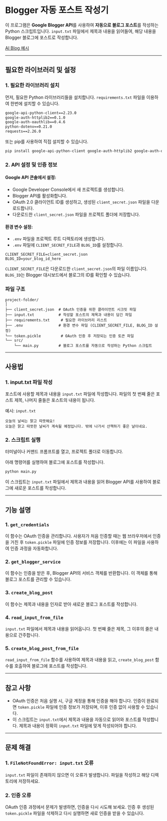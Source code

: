 # **Blogger 자동 포스트 작성기**

이 프로그램은 **Google Blogger API**를 사용하여 **자동으로 블로그 포스트**를 작성하는 Python 스크립트입니다. `input.txt` 파일에서 제목과 내용을 읽어들여, 해당 내용을 Blogger 블로그에 포스트로 작성합니다.

[AI Blog 예시](https://labnest2025.blogspot.com/)

---

## **필요한 라이브러리 및 설정**

### 1. **필요한 라이브러리 설치**

먼저, 필요한 Python 라이브러리들을 설치합니다. `requirements.txt` 파일을 이용하여 한번에 설치할 수 있습니다.

```txt
google-api-python-client==2.23.0
google-auth-httplib2==0.1.0
google-auth-oauthlib==0.4.6
python-dotenv==0.21.0
requests==2.26.0
```

또는 pip를 사용하여 직접 설치할 수 있습니다.

```bash
pip install google-api-python-client google-auth-httplib2 google-auth-oauthlib python-dotenv requests
```

### 2. **API 설정 및 인증 정보**

#### Google API 콘솔에서 설정:

- Google Developer Console에서 새 프로젝트를 생성합니다.
- Blogger API를 활성화합니다.
- OAuth 2.0 클라이언트 ID를 생성하고, 생성된 `client_secret.json` 파일을 다운로드합니다.
- 다운로드한 `client_secret.json` 파일을 프로젝트 폴더에 저장합니다.

#### 환경 변수 설정:

- `.env` 파일을 프로젝트 루트 디렉토리에 생성합니다.
- `.env` 파일에 `CLIENT_SECRET_FILE`과 `BLOG_ID`를 설정합니다.

```env
CLIENT_SECRET_FILE=client_secret.json
BLOG_ID=your_blog_id_here
```

`CLIENT_SECRET_FILE`은 다운로드한 `client_secret.json`의 파일 이름입니다.
`BLOG_ID`는 Blogger 대시보드에서 블로그의 ID를 확인할 수 있습니다.

### 파일 구조

```plaintext
project-folder/
│
├── client_secret.json  # OAuth 인증을 위한 클라이언트 시크릿 파일
├── input.txt           # 작성할 포스트의 제목과 내용이 담긴 파일
├── requirements.txt     # 필요한 라이브러리 리스트
├── .env                # 환경 변수 파일 (CLIENT_SECRET_FILE, BLOG_ID 설정)
└── token.pickle         # OAuth 인증 후 저장되는 인증 토큰 파일
└── src/
    └── main.py         # 블로그 포스트를 자동으로 작성하는 Python 스크립트
```

---

## **사용법**

### 1. **input.txt 파일 작성**

포스트에 사용할 제목과 내용을 `input.txt` 파일에 작성합니다. 파일의 첫 번째 줄은 포스트 제목, 나머지 줄들은 포스트의 내용이 됩니다.

예시: `input.txt`

```plaintext
오늘의 날씨는 맑고 따뜻해요!
오늘은 맑고 따뜻한 날씨가 계속될 예정입니다. 밖에 나가서 산책하기 좋은 날이네요.
```

### 2. **스크립트 실행**

터미널이나 커맨드 프롬프트를 열고, 프로젝트 폴더로 이동합니다.

아래 명령어를 실행하여 블로그에 포스트를 작성합니다.

```bash
python main.py
```

이 스크립트는 `input.txt` 파일에서 제목과 내용을 읽어 Blogger API를 사용하여 블로그에 새로운 포스트를 작성합니다.

---

## **기능 설명**

### 1. `get_credentials`

이 함수는 OAuth 인증을 관리합니다. 사용자가 처음 인증할 때는 웹 브라우저에서 인증을 거친 후 `token.pickle` 파일에 인증 정보를 저장합니다. 이후에는 이 파일을 사용하여 인증 과정을 자동화합니다.

### 2. `get_blogger_service`

이 함수는 인증을 받은 후, Blogger API의 서비스 객체를 반환합니다. 이 객체를 통해 블로그 포스트를 관리할 수 있습니다.

### 3. `create_blog_post`

이 함수는 제목과 내용을 인자로 받아 새로운 블로그 포스트를 작성합니다.

### 4. `read_input_from_file`

`input.txt` 파일에서 제목과 내용을 읽어옵니다. 첫 번째 줄은 제목, 그 이후의 줄은 내용으로 간주합니다.

### 5. `create_blog_post_from_file`

`read_input_from_file` 함수를 사용하여 제목과 내용을 읽고, `create_blog_post` 함수를 호출하여 블로그에 포스트를 작성합니다.

---

## **참고 사항**

- OAuth 인증은 처음 실행 시, 구글 계정을 통해 인증을 해야 합니다. 인증이 완료되면 `token.pickle` 파일에 인증 정보가 저장되며, 이후 인증 없이 사용할 수 있습니다.
- 이 스크립트는 `input.txt`에서 제목과 내용을 자동으로 읽어와 포스트를 작성합니다. 제목과 내용이 정확히 `input.txt` 파일에 맞게 작성되어야 합니다.

---

## **문제 해결**

### 1. `FileNotFoundError: input.txt` 오류

`input.txt` 파일이 존재하지 않으면 이 오류가 발생합니다. 파일을 작성하고 해당 디렉토리에 저장하세요.

### 2. 인증 오류

OAuth 인증 과정에서 문제가 발생하면, 인증을 다시 시도해 보세요. 인증 후 생성된 `token.pickle` 파일을 삭제하고 다시 실행하면 새로 인증을 받을 수 있습니다.
